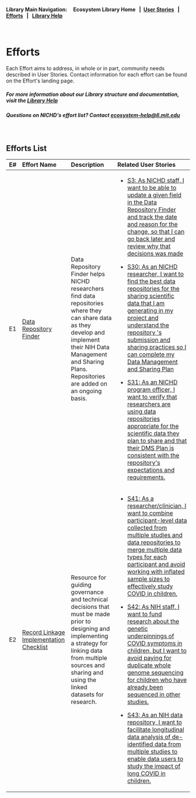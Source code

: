 #### Library Main Navigation: &nbsp; &nbsp;  <b> Ecosystem Library Home </b> &nbsp; | &nbsp;[User Stories](https://github.com/NIH-NICHD-Ecosystem/UserStories/blob/main/README.md) &nbsp; | &nbsp; [Efforts](https://github.com/NIH-NICHD-Ecosystem/Efforts/blob/main/README.md) &nbsp; | &nbsp; [Library Help](https://github.com/NIH-NICHD-Ecosystem/LibraryHelp/blob/main/README.md)

</br>

# Efforts

Each Effort aims to address, in whole or in part, community needs described in User Stories. Contact information for each effort can be found on the Effort's landing page.

##### For more information about our Library structure and documentation, visit the [Library Help](https://github.com/NIH-NICHD-Ecosystem/LibraryHelp/blob/main/README.md) 

##### Questions on NICHD's effort list? Contact [ecosystem-help@ll.mit.edu](mailto:ecosystem-help@ll.mit.edu?subject=Ecosystem_Library)
<br>

## Efforts List

| E# | Effort Name | Description | Related User Stories |
| :------------ | :------------- | :------------- | :------------- |
|E1 | [Data Repository Finder](https://github.com/NIH-NICHD-Ecosystem/E1_Data-Repository-Finder/blob/main/README.md) |Data Repository Finder helps NICHD researchers find data repositories where they can share data as they develop and implement their NIH Data Management and Sharing Plans. Repositories are added on an ongoing basis. |  <ul><li>[S3: As NICHD staff, I want to be able to update a given field in the Data Repository Finder and track the date and reason for the change, so that I can go back later and review why that decisions was made](https://github.com/NIH-NICHD-Ecosystem/UserStories/blob/main/stories/storyID-3.md)</li></ul><ul><li> [S30: As an NICHD researcher, I want to find the best data repositories for the sharing scientific data that I am generating in my project and understand the repository 's submission and sharing practices so  I can complete my Data Management and Sharing Plan](https://github.com/NIH-NICHD-Ecosystem/UserStories/blob/main/stories/storyID-30.md) </li></ul><ul><li> [S31: As an NICHD program officer, I want to verify that researchers are using data repositories appropriate for the scientific data they plan to share and that their DMS Plan is consistent with the repository's expectations and requirements.](https://github.com/NIH-NICHD-Ecosystem/UserStories/blob/main/stories/storyID-31.md) </li></ul> |
|E2 | [Record Linkage Implementation Checklist](https://github.com/NIH-NICHD-Ecosystem/E2_Record-Linkage-Implementation-Checklist/blob/main/README.md) |Resource for guiding governance and technical decisions that must be made prior to designing and implementing a strategy for linking data from multiple sources and sharing and using the linked datasets for research. |  <ul><li> [S41: As a researcher/clinician, I want to combine participant-level data collected from multiple studies and data repositories to merge multiple data types for each participant and avoid working with inflated sample sizes to effectively study COVID in children.](https://github.com/NIH-NICHD-Ecosystem/UserStories/blob/main/stories/storyID-41.md) </li></ul><ul><li> [S42: As NIH staff, I want to fund research about the genetic underpinnings of COVID symptoms in children, but I want to avoid paying for duplicate whole genome sequencing for children who have already been sequenced in other studies.](https://github.com/NIH-NICHD-Ecosystem/UserStories/blob/main/stories/storyID-42.md) </li></ul><ul><li> [S43: As an NIH data repository, I want to facilitate longitudinal data analysis of de-identified data from multiple studies to enable data users to study the impact of long COVID in children.](https://github.com/NIH-NICHD-Ecosystem/UserStories/blob/main/stories/storyID-43.md) </li></ul> |  |
